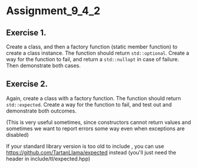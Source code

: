 # Assignment_9_4_2

## Exercise 1.

Create a class, and then a factory function (static member function) to create
a class instance.  The function should return `std::optional`.  Create a way for
the function to fail, and return a `std::nullopt` in case of failure.
Then demonstrate both cases.

## Exercise 2.

Again, create a class with a factory function. The function should return
`std::expected`. Create a way for the function to fail,
and test out and demonstrate both outcomes.

(This is very useful sometimes, since constructors cannot return values and
sometimes we want to report errors some way even when exceptions are disabled)

If your standard library version is too old to include <expected>, you can
use https://github.com/TartanLlama/expected instead
(you'll just need the header in include/tl/expected.hpp)
